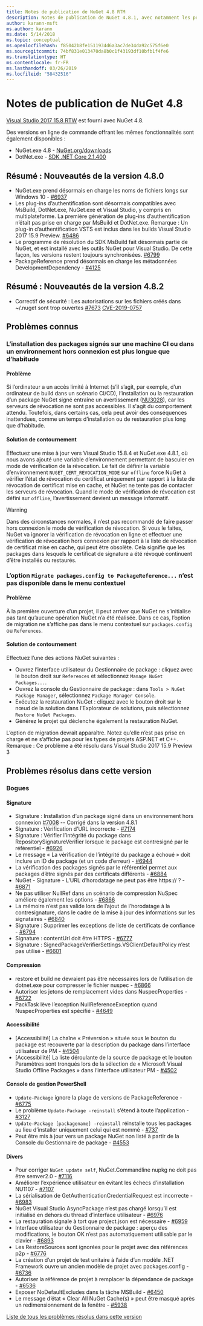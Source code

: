 ```yaml
---
title: Notes de publication de NuGet 4.8 RTM
description: Notes de publication de NuGet 4.8.1, avec notamment les problèmes connus, les résolutions de bogues, les fonctionnalités ajoutées et les DCR.
author: karann-msft
ms.author: karann
ms.date: 5/14/2018
ms.topic: conceptual
ms.openlocfilehash: f85042b8fe1511934d6a3ac7de34da92c575f6e0
ms.sourcegitcommit: 74bf831e013470da8b0c1f43193df10bfb1f4fe6
ms.translationtype: HT
ms.contentlocale: fr-FR
ms.lasthandoff: 03/26/2019
ms.locfileid: "58432516"
---
```

# <a name="nuget-48-release-notes"></a>Notes de publication de NuGet 4.8

[Visual Studio 2017 15.8 RTW](https://www.visualstudio.com/news/releasenotes/vs2017-relnotes) est fourni avec NuGet 4.8.


Des versions en ligne de commande offrant les mêmes fonctionnalités sont également disponibles :
* NuGet.exe 4.8 - [NuGet.org/downloads](https://nuget.org/downloads)
* DotNet.exe - [SDK .NET Core 2.1.400](https://www.microsoft.com/net/download/visual-studio-sdks)


## <a name="summary-whats-new-in-480"></a>Résumé : Nouveautés de la version 4.8.0
* NuGet.exe prend désormais en charge les noms de fichiers longs sur Windows 10 - [#6937](https://github.com/NuGet/Home/issues/6937)
* Les plug-ins d’authentification sont désormais compatibles avec MsBuild, DotNet.exe, NuGet.exe et Visual Studio, y compris en multiplateforme. La première génération de plug-ins d’authentification n’était pas prise en charge par MsBuild et DotNet.exe. Remarque : Un plug-in d’authentification VSTS est inclus dans les builds Visual Studio 2017 15.9 Preview. [#6486](https://github.com/NuGet/Home/issues/6486)
* Le programme de résolution du SDK MsBuild fait désormais partie de NuGet, et est installé avec les outils NuGet pour Visual Studio. De cette façon, les versions restent toujours synchronisées. [#6799](https://github.com/NuGet/Home/issues/6799)
* PackageReference prend désormais en charge les métadonnées DevelopmentDependency - [#4125](https://github.com/NuGet/Home/issues/4125)

## <a name="summary-whats-new-in-482"></a>Résumé : Nouveautés de la version 4.8.2

* Correctif de sécurité : Les autorisations sur les fichiers créés dans ~/.nuget sont trop ouvertes [#7673](https://github.com/NuGet/Home/issues/7673) [CVE-2019-0757](https://portal.msrc.microsoft.com/en-us/security-guidance/advisory/CVE-2019-0757)

## <a name="known-issues"></a>Problèmes connus
### <a name="installing-signed-packages-on-a-ci-machine-or-in-an-offline-environment-takes-longer-than-usual"></a>L’installation des packages signés sur une machine CI ou dans un environnement hors connexion est plus longue que d’habitude

#### <a name="issue"></a>Problème
Si l’ordinateur a un accès limité à Internet (s’il s’agit, par exemple, d’un ordinateur de build dans un scénario CI/CD), l’installation ou la restauration d’un package NuGet signé entraîne un avertissement ([NU3028](https://docs.microsoft.com/en-us/nuget/reference/errors-and-warnings/nu3028)), car les serveurs de révocation ne sont pas accessibles. Il s'agit du comportement attendu. Toutefois, dans certains cas, cela peut avoir des conséquences inattendues, comme un temps d’installation ou de restauration plus long que d’habitude.

#### <a name="workaround"></a>Solution de contournement
Effectuez une mise à jour vers Visual Studio 15.8.4 et NuGet.exe 4.8.1, où nous avons ajouté une variable d’environnement permettant de basculer en mode de vérification de la révocation.
Le fait de définir la variable d’environnement `NUGET_CERT_REVOCATION_MODE` sur `offline` force NuGet à vérifier l’état de révocation du certificat uniquement par rapport à la liste de révocation de certificat mise en cache, et NuGet ne tente pas de contacter les serveurs de révocation. Quand le mode de vérification de révocation est défini sur `offline`, l’avertissement devient un message informatif.

> [!Warning]
> Dans des circonstances normales, il n’est pas recommandé de faire passer hors connexion le mode de vérification de révocation. Si vous le faites, NuGet va ignorer la vérification de révocation en ligne et effectuer une vérification de révocation hors connexion par rapport à la liste de révocation de certificat mise en cache, qui peut être obsolète. Cela signifie que les packages dans lesquels le certificat de signature a été révoqué continuent d’être installés ou restaurés.

### <a name="the-migrate-packagesconfig-to-packagereference-option-is-not-available-in-the-right-click-context-menu"></a>L’option `Migrate packages.config to PackageReference...` n’est pas disponible dans le menu contextuel

#### <a name="issue"></a>Problème

À la première ouverture d’un projet, il peut arriver que NuGet ne s’initialise pas tant qu’aucune opération NuGet n’a été réalisée. Dans ce cas, l’option de migration ne s’affiche pas dans le menu contextuel sur `packages.config` ou `References`.

#### <a name="workaround"></a>Solution de contournement

Effectuez l’une des actions NuGet suivantes :
* Ouvrez l’interface utilisateur du Gestionnaire de package : cliquez avec le bouton droit sur `References` et sélectionnez `Manage NuGet Packages...`.
* Ouvrez la console du Gestionnaire de package : dans `Tools > NuGet Package Manager`, sélectionnez `Package Manager Console`.
* Exécutez la restauration NuGet : cliquez avec le bouton droit sur le nœud de la solution dans l’Explorateur de solutions, puis sélectionnez `Restore NuGet Packages`.
* Générez le projet qui déclenche également la restauration NuGet.

L’option de migration devrait apparaître. Notez qu’elle n’est pas prise en charge et ne s’affiche pas pour les types de projets ASP.NET et C++.
Remarque : Ce problème a été résolu dans Visual Studio 2017 15.9 Preview 3

## <a name="issues-fixed-in-this-release"></a>Problèmes résolus dans cette version

### <a name="bugs"></a>Bogues
#### <a name="signing"></a>Signature
* Signature : Installation d’un package signé dans un environnement hors connexion [#7008](https://github.com/NuGet/Home/issues/7008) -- Corrigé dans la version 4.8.1
* Signature : Vérification d’URL incorrecte - [#7174](https://github.com/NuGet/Home/issues/7174)
* Signature : Vérifier l’intégrité du package dans RepositorySignatureVerifier lorsque le package est contresigné par le référentiel - [#6926](https://github.com/NuGet/Home/issues/6926)
* Le message « La vérification de l’intégrité du package a échoué » doit inclure un ID de package (et un code d’erreur) - [#6944](https://github.com/NuGet/Home/issues/6944)
* La vérification des packages signés par le référentiel permet aux packages d’être signés par des certificats différents - [#6884](https://github.com/NuGet/Home/issues/6884)
* NuGet - Signature - L’URL d’horodatage ne peut pas être https:// ? - [#6871](https://github.com/NuGet/Home/issues/6871)
* Ne pas utiliser NullRef dans un scénario de compression NuSpec améliore également les options - [#6866](https://github.com/NuGet/Home/issues/6866)
* La mémoire n’est pas valide lors de l’ajout de l’horodatage à la contresignature, dans le cadre de la mise à jour des informations sur les signataires - [#6840](https://github.com/NuGet/Home/issues/6840)
* Signature : Supprimer les exceptions de liste de certificats de confiance - [#6794](https://github.com/NuGet/Home/issues/6794)
* Signature : contentUrl doit être HTTPS - [#6777](https://github.com/NuGet/Home/issues/6777)
* Signature :  SignedPackageVerifierSettings.VSClientDefaultPolicy n’est pas utilisé - [#6601](https://github.com/NuGet/Home/issues/6601)


#### <a name="pack"></a>Compression
* restore et build ne devraient pas être nécessaires lors de l’utilisation de dotnet.exe pour compresser le fichier nuspec - [#6866](https://github.com/NuGet/Home/issues/6866)
* Autoriser les jetons de remplacement vides dans NuspecProperties - [#6722](https://github.com/NuGet/Home/issues/6722)
* PackTask lève l’exception NullReferenceException quand NuspecProperties est spécifié - [#4649](https://github.com/NuGet/Home/issues/4649)

#### <a name="accessibility"></a>Accessibilité
* [Accessibilité] La chaîne « Préversion » située sous le bouton du package est recouverte par la description du package dans l’interface utilisateur de PM - [#4504](https://github.com/NuGet/Home/issues/4504)
* [Accessibilité] La liste déroulante de la source de package et le bouton Paramètres sont tronqués lors de la sélection de « Microsoft Visual Studio Offline Packages » dans l’interface utilisateur PM - [#4502](https://github.com/NuGet/Home/issues/4502)

#### <a name="powershell-management-console-pmc"></a>Console de gestion PowerShell
* `Update-Package` ignore la plage de versions de PackageReference - [#6775](https://github.com/NuGet/Home/issues/6775)
* Le problème `Update-Package -reinstall` s’étend à toute l’application - [#3127](https://github.com/NuGet/Home/issues/3127)
* `Update-Package [packagename] -reinstall` réinstalle tous les packages au lieu d’installer uniquement celui qui est nommé - [#737](https://github.com/NuGet/Home/issues/737)
* Peut être mis à jour vers un package NuGet non listé à partir de la Console du Gestionnaire de package - [#4553](https://github.com/NuGet/Home/issues/4553)

#### <a name="misc"></a>Divers
* Pour corriger `NuGet update self`, NuGet.Commandline nupkg ne doit pas être semver2.0 - [#7116](https://github.com/NuGet/Home/issues/7116)
* Améliorer l’expérience utilisateur en évitant les échecs d’installation NU1107 - [#7107](https://github.com/NuGet/Home/issues/7107)
* La sérialisation de GetAuthenticationCredentialRequest est incorrecte - [#6983](https://github.com/NuGet/Home/issues/6983)
* NuGet Visual Studio AsyncPackage n’est pas chargé lorsqu’il est initialisé en dehors du thread d’interface utilisateur - [#6976](https://github.com/NuGet/Home/issues/6976)
* La restauration signale à tort que project.json est nécessaire - [#6959](https://github.com/NuGet/Home/issues/6959)
* Interface utilisateur du Gestionnaire de package : aperçu des modifications, le bouton OK n’est pas automatiquement utilisable par le clavier - [#6893](https://github.com/NuGet/Home/issues/6893)
* Les RestoreSources sont ignorées pour le projet avec des références p2p - [#6776](https://github.com/NuGet/Home/issues/6776)
* La création d’un projet de test unitaire à l’aide d’un modèle .NET Framework ouvre un ancien modèle de projet avec packages.config - [#6736](https://github.com/NuGet/Home/issues/6736)
* Autoriser la référence de projet à remplacer la dépendance de package - [#6536](https://github.com/NuGet/Home/issues/6536)
* Exposer NoDefaultExcludes dans la tâche MSBuild - [#6450](https://github.com/NuGet/Home/issues/6450)
* Le message d’état « Clear All NuGet Cache(s) » peut être masqué après un redimensionnement de la fenêtre - [#5938](https://github.com/NuGet/Home/issues/5938)


[Liste de tous les problèmes résolus dans cette version](https://github.com/NuGet/Home/issues?q=is%3Aissue+is%3Aclosed+milestone%3A%224.8")
